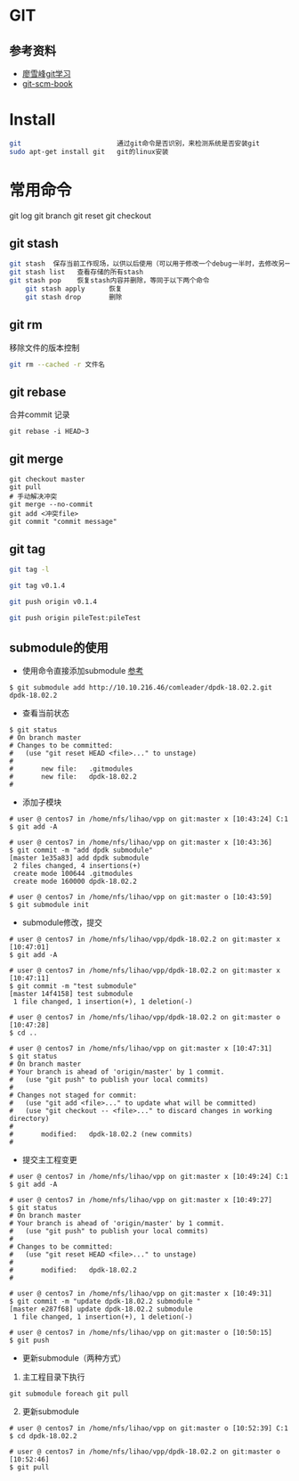 # GIT

## 参考资料


- [廖雪峰git学习](https://www.liaoxuefeng.com/wiki/0013739516305929606dd18361248578c67b8067c8c017b000)
- [git-scm-book](https://git-scm.com/book/zh/v2)
# Install
```bash
git                        通过git命令是否识别，来检测系统是否安装git
sudo apt-get install git   git的linux安装
```
# 常用命令
git log
git branch
git reset
git checkout
## git stash
```bash
git stash  保存当前工作现场，以供以后使用（可以用于修改一个debug一半时，去修改另一个bug，后又切换至第一个debug）
git stash list 	 查看存储的所有stash
git stash pop    恢复stash内容并删除，等同于以下两个命令 
	git stash apply      恢复
	git stash drop		 删除
```
## git rm
移除文件的版本控制
```bash
git rm --cached -r 文件名
```
## git rebase
合并commit 记录
```
git rebase -i HEAD~3
```
## git merge
```
git checkout master
git pull
# 手动解决冲突
git merge --no-commit
git add <冲突file>
git commit "commit message"

```
## git tag
```bash
git tag -l

git tag v0.1.4

git push origin v0.1.4
```
```bash
git push origin pileTest:pileTest
```
## submodule的使用


- 使用命令直接添加submodule
[参考](https://www.jianshu.com/p/b49741cb1347)



```
$ git submodule add http://10.10.216.46/comleader/dpdk-18.02.2.git dpdk-18.02.2
```


- 查看当前状态



```
$ git status
# On branch master
# Changes to be committed:
#   (use "git reset HEAD <file>..." to unstage)
#
#       new file:   .gitmodules
#       new file:   dpdk-18.02.2
#
```


- 添加子模块



```
# user @ centos7 in /home/nfs/lihao/vpp on git:master x [10:43:24] C:1
$ git add -A

# user @ centos7 in /home/nfs/lihao/vpp on git:master x [10:43:36] 
$ git commit -m "add dpdk submodule"
[master 1e35a83] add dpdk submodule
 2 files changed, 4 insertions(+)
 create mode 100644 .gitmodules
 create mode 160000 dpdk-18.02.2

# user @ centos7 in /home/nfs/lihao/vpp on git:master o [10:43:59] 
$ git submodule init
```


- submodule修改，提交



```
# user @ centos7 in /home/nfs/lihao/vpp/dpdk-18.02.2 on git:master x [10:47:01] 
$ git add -A 

# user @ centos7 in /home/nfs/lihao/vpp/dpdk-18.02.2 on git:master x [10:47:11] 
$ git commit -m "test submodule"
[master 14f4158] test submodule
 1 file changed, 1 insertion(+), 1 deletion(-)

# user @ centos7 in /home/nfs/lihao/vpp/dpdk-18.02.2 on git:master o [10:47:28] 
$ cd ..

# user @ centos7 in /home/nfs/lihao/vpp on git:master x [10:47:31] 
$ git status
# On branch master
# Your branch is ahead of 'origin/master' by 1 commit.
#   (use "git push" to publish your local commits)
#
# Changes not staged for commit:
#   (use "git add <file>..." to update what will be committed)
#   (use "git checkout -- <file>..." to discard changes in working directory)
#
#       modified:   dpdk-18.02.2 (new commits)
#
```


- 提交主工程变更



```
# user @ centos7 in /home/nfs/lihao/vpp on git:master x [10:49:24] C:1
$ git add -A

# user @ centos7 in /home/nfs/lihao/vpp on git:master x [10:49:27] 
$ git status
# On branch master
# Your branch is ahead of 'origin/master' by 1 commit.
#   (use "git push" to publish your local commits)
#
# Changes to be committed:
#   (use "git reset HEAD <file>..." to unstage)
#
#       modified:   dpdk-18.02.2
#

# user @ centos7 in /home/nfs/lihao/vpp on git:master x [10:49:31] 
$ git commit -m "update dpdk-18.02.2 submodule "
[master e287f68] update dpdk-18.02.2 submodule
 1 file changed, 1 insertion(+), 1 deletion(-)

# user @ centos7 in /home/nfs/lihao/vpp on git:master o [10:50:15] 
$ git push
```


- 更新submodule（两种方式）



1. 主工程目录下执行



```
git submodule foreach git pull
```


2. 更新submodule



```
# user @ centos7 in /home/nfs/lihao/vpp on git:master o [10:52:39] C:1
$ cd dpdk-18.02.2 

# user @ centos7 in /home/nfs/lihao/vpp/dpdk-18.02.2 on git:master o [10:52:46] 
$ git pull
```
